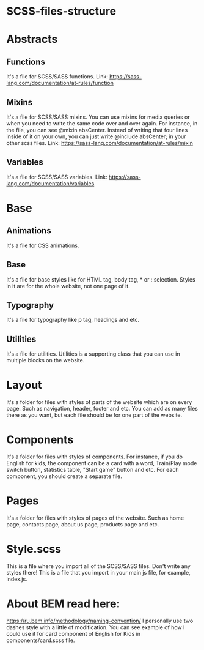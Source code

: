 # SCSS-files-structure

# Abstracts


## Functions
It's a file for SCSS/SASS functions.
Link: https://sass-lang.com/documentation/at-rules/function

## Mixins
It's a file for SCSS/SASS mixins. You can use mixins for media queries or when you need to write the same code over and over again. For instance, in the file, you can see @mixin absCenter. Instead of writing that four lines inside of it on your own, you can just write @include absCenter; in your other scss files.
Link: https://sass-lang.com/documentation/at-rules/mixin

## Variables
It's a file for SCSS/SASS variables.
Link: https://sass-lang.com/documentation/variables

# Base

## Animations
It's a file for CSS animations.

## Base
It's a file for base styles like for HTML tag, body tag, * or ::selection. Styles in it are for the whole website, not one page of it.

## Typography
It's a file for typography like p tag, headings and etc.

## Utilities
It's a file for utilities. Utilities is a supporting class that you can use in multiple blocks on the website.

# Layout
It's a folder for files with styles of parts of the website which are on every page. Such as navigation, header, footer and etc. You can add as many files there as you want, but each file should be for one part of the website.

# Components
It's a folder for files with styles of components. For instance, if you do English for kids, the component can be a card with a word, Train/Play mode switch button, statistics table, "Start game" button and etc. For each component, you should create a separate file.

# Pages
It's a folder for files with styles of pages of the website. Such as home page, contacts page, about us page, products page and etc.

# Style.scss
This is a file where you import all of the SCSS/SASS files. Don't write any styles there! This is a file that you import in your main js file, for example, index.js.

# About BEM read here:
https://ru.bem.info/methodology/naming-convention/
I personally use two dashes style with a little of modification. You can see example of how I could use it for card component of English for Kids in components/card.scss file. 
